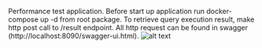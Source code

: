 Performance test application.
Before start up application run docker-compose up -d from root package.
To retrieve query execution result, make http post call to /result endpoint.
All http request can be found in swagger (http://localhost:8090/swagger-ui.html).
![alt text](https://memepedia.ru/wp-content/uploads/2017/07/1430218350_1274273617.jpg)
